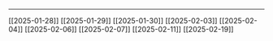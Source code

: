 

-------------------------
[[2025-01-28]]
[[2025-01-29]]
[[2025-01-30]]
[[2025-02-03]]
[[2025-02-04]]
[[2025-02-06]]
[[2025-02-07]]
[[2025-02-11]]
[[2025-02-19]]


